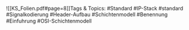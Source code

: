 
![[KS_Folien.pdf#page=8]]Tags & Topics:
   #Standard
   #IP-Stack
   #standard
   #Signalkodierung
   #Header-Aufbau
   #Schichtenmodell
   #Benennung
   #Einfuhrung
   #OSI-Schichtenmodell